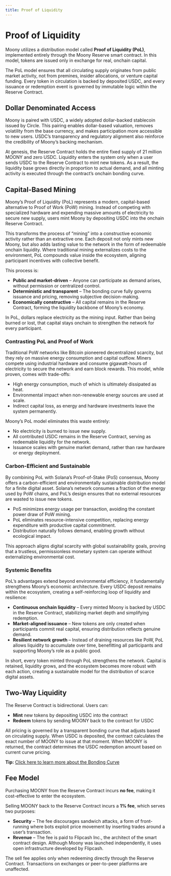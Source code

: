 ```yaml
---
title: Proof of Liquidity
---
```


<div class="justify">

# Proof of Liquidity

Moony utilizes a distribution model called **Proof of Liquidity (PoL)**, implemented entirely through the Moony Reserve smart contract. In this model, tokens are issued only in exchange for real, onchain capital.

The PoL model ensures that all circulating supply originates from public market activity, not from premines, insider allocations, or venture capital funding. Every token in circulation is backed by deposited USDC, and every issuance or redemption event is governed by immutable logic within the Reserve Contract.

## Dollar Denominated Access

Moony is paired with USDC, a widely adopted dollar-backed stablecoin issued by Circle. This pairing enables dollar-based valuation, removes volatility from the base currency, and makes participation more accessible to new users. USDC’s transparency and regulatory alignment also reinforce the credibility of Moony’s backing mechanism.

At genesis, the Reserve Contract holds the entire fixed supply of 21 million MOONY and zero USDC. Liquidity enters the system only when a user sends USDC to the Reserve Contract to mint new tokens. As a result, the liquidity base grows directly in proportion to actual demand, and all minting activity is executed through the contract’s onchain bonding curve.

## Capital-Based Mining

Moony’s Proof of Liquidity (PoL) represents a modern, capital-based alternative to Proof of Work (PoW) mining. Instead of competing with specialized hardware and expending massive amounts of electricity to secure new supply, users mint Moony by depositing USDC into the onchain Reserve Contract.

This transforms the process of “mining” into a constructive economic activity rather than an extractive one. Each deposit not only mints new Moony, but also adds lasting value to the network in the form of redeemable onchain liquidity. Where traditional mining externalizes costs to the environment, PoL compounds value inside the ecosystem, aligning participant incentives with collective benefit.

This process is:

- **Public and market-driven** – Anyone can participate as demand arises, without permission or centralized control.
- **Deterministic and transparent** – The bonding curve fully governs issuance and pricing, removing subjective decision-making.
- **Economically constructive** – All capital remains in the Reserve Contract, forming the liquidity backbone of Moony’s economy.

In PoL, dollars replace electricity as the mining input. Rather than being burned or lost, that capital stays onchain to strengthen the network for every participant.

### Contrasting PoL and Proof of Work

Traditional PoW networks like Bitcoin pioneered decentralized scarcity, but they rely on massive energy consumption and capital outflow. Miners compete using industrial hardware and consume gigawatt-hours of electricity to secure the network and earn block rewards. This model, while proven, comes with trade-offs:

- High energy consumption, much of which is ultimately dissipated as heat.
- Environmental impact when non-renewable energy sources are used at scale.
- Indirect capital loss, as energy and hardware investments leave the system permanently.

Moony’s PoL model eliminates this waste entirely:

- No electricity is burned to issue new supply.
- All contributed USDC remains in the Reserve Contract, serving as redeemable liquidity for the network.
- Issuance scales with genuine market demand, rather than raw hardware or energy deployment.

### Carbon-Efficient and Sustainable

By combining PoL with Solana’s Proof-of-Stake (PoS) consensus, Moony offers a carbon-efficient and environmentally sustainable distribution model for a finite digital asset. Solana’s network consumes a fraction of the energy used by PoW chains, and PoL’s design ensures that no external resources are wasted to issue new tokens.

- PoS minimizes energy usage per transaction, avoiding the constant power draw of PoW mining.
- PoL eliminates resource-intensive competition, replacing energy expenditure with productive capital commitment.
- Distribution naturally follows demand, enabling growth without ecological impact.

This approach aligns digital scarcity with global sustainability goals, proving that a trustless, permissionless monetary system can operate without externalizing environmental cost.

### Systemic Benefits

PoL’s advantages extend beyond environmental efficiency, it fundamentally strengthens Moony’s economic architecture. Every USDC deposit remains within the ecosystem, creating a self-reinforcing loop of liquidity and resilience:

- **Continuous onchain liquidity** – Every minted Moony is backed by USDC in the Reserve Contract, stabilizing market depth and simplifying redemption.
- **Market-aligned issuance** – New tokens are only created when participants commit real capital, ensuring distribution reflects genuine demand.
- **Resilient network growth** – Instead of draining resources like PoW, PoL allows liquidity to accumulate over time, benefitting all participants and supporting Moony’s role as a public good.

In short, every token minted through PoL strengthens the network. Capital is retained, liquidity grows, and the ecosystem becomes more robust with each action, creating a sustainable model for the distribution of scarce digital assets.

## Two-Way Liquidity

The Reserve Contract is bidirectional. Users can:

- **Mint** new tokens by depositing USDC into the contract
- **Redeem** tokens by sending MOONY back to the contract for USDC

All pricing is governed by a transparent bonding curve that adjusts based on circulating supply. When USDC is deposited, the contract calculates the exact number of MOONY to issue at that moment. When MOONY is returned, the contract determines the USDC redemption amount based on current curve pricing.

<div class="custom-tip">
  <strong>Tip:</strong> <a href="../tokenomics/bonding-curve">Click here to learn more about the Bonding Curve</a>
</div>

## Fee Model

Purchasing MOONY from the Reserve Contract incurs **no fee**, making it cost-effective to enter the ecosystem.

Selling MOONY back to the Reserve Contract incurs a **1% fee**, which serves two purposes:

- **Security** – The fee discourages sandwich attacks, a form of front-running where bots exploit price movement by inserting trades around a user’s transaction.
- **Revenue** – The fee is paid to Flipcash Inc., the architect of the smart contract design. Although Moony was launched independently, it uses open infrastructure developed by Flipcash.

The sell fee applies only when redeeming directly through the Reserve Contract. Transactions on exchanges or peer-to-peer platforms are unaffected.

</div>